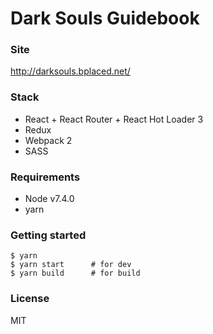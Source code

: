 # Dark Souls Guidebook
### Site
http://darksouls.bplaced.net/

### Stack
- React + React Router + React Hot Loader 3
- Redux
- Webpack 2
- SASS

### Requirements
- Node v7.4.0
- yarn

### Getting started
```
$ yarn
$ yarn start      # for dev
$ yarn build      # for build
```

### License
MIT
